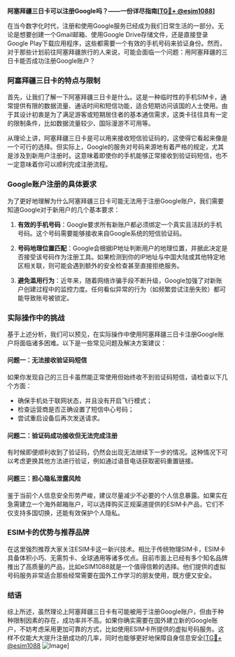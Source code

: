 **阿塞拜疆三日卡可以注册Google吗？——一份详尽指南[[TG💪+ @esim1088](https://t.me/s/esim1088)]**

在当今数字化时代，注册和使用Google服务已经成为我们日常生活的一部分。无论是想要创建一个Gmail邮箱、使用Google Drive存储文件，还是直接登录Google Play下载应用程序，这些都需要一个有效的手机号码来验证身份。然而，对于那些计划前往阿塞拜疆旅行的人来说，可能会面临一个问题：用阿塞拜疆的三日卡能否成功注册Google账户？

### 阿塞拜疆三日卡的特点与限制

首先，让我们了解一下阿塞拜疆三日卡是什么。这是一种临时性的手机SIM卡，通常提供有限的数据流量、通话时间和短信功能，适合短期访问该国的人士使用。由于其设计初衷是为了满足游客或短期居住者的基本通信需求，这类卡往往具有一定的限制条件，比如数据流量较少、国际漫游不可用等。

从理论上讲，阿塞拜疆三日卡是可以用来接收短信验证码的，这使得它看起来像是一个可行的选择。但实际上，Google的服务对号码来源地有着严格的规定，尤其是涉及到新用户注册时。这意味着即使你的手机能够正常接收到验证码短信，也不一定意味着你可以顺利完成注册流程。

### Google账户注册的具体要求

为了更好地理解为什么阿塞拜疆三日卡可能无法用于注册Google账户，我们需要知道Google对于新用户的几个基本要求：

1. **有效的手机号码**：Google要求所有新账户都必须绑定一个真实且活跃的手机号码。这个号码需要能够接收来自Google系统的短信验证码。
   
2. **号码地理位置匹配**：Google会根据IP地址判断用户的地理位置，并据此决定是否接受该号码作为注册工具。如果检测到你的IP地址与中国大陆或其他特定地区相关联，则可能会遇到额外的安全检查甚至直接拒绝服务。

3. **避免滥用行为**：近年来，随着网络诈骗手段不断升级，Google加强了对新账户创建过程中的监控力度。任何看似异常的行为（如频繁尝试注册失败）都可能导致账号被锁定。

### 实际操作中的挑战

基于上述分析，我们可以预见，在实际操作中使用阿塞拜疆三日卡注册Google账户将面临诸多困难。以下是一些常见问题及解决方案建议：

#### 问题一：无法接收验证码短信
如果你发现自己的三日卡虽然能正常使用但始终收不到验证码短信，请检查以下几个方面：
- 确保手机处于联网状态，并且没有开启飞行模式；
- 检查运营商是否正确设置了短信中心号码；
- 尝试重启设备后再次发送请求。

#### 问题二：验证码成功接收但无法完成注册
有时候即便顺利收到了验证码，仍然会出现无法继续下一步的情况。这种情况下可以考虑更换其他方法进行验证，例如通过语音电话获取密码重置链接。

#### 问题三：担心隐私泄露风险
鉴于当前个人信息安全形势严峻，建议尽量减少不必要的个人信息暴露。如果实在急需建立一个海外邮箱账户，可以选择购买正规渠道提供的ESIM卡产品，它们不仅支持多国切换，还能有效保护个人隐私。

### ESIM卡的优势与推荐品牌

在这里强烈推荐大家关注ESIM卡这一新兴技术。相比于传统物理SIM卡，ESIM卡具备体积小巧、无需剪卡、全球通用等诸多优点。目前市面上已经有多个知名品牌推出了高质量的产品，比如eSIM1088就是一个值得信赖的选择。他们提供的虚拟号码服务非常适合那些经常需要在国外工作学习的朋友使用，既方便又安全。

### 结语

综上所述，虽然理论上阿塞拜疆三日卡有可能被用于注册Google账户，但由于种种限制因素的存在，成功率并不高。如果你确实需要在国外建立新的Google账户，不妨考虑采用更加可靠的方式，比如使用ESIM卡所提供的虚拟号码服务。这样不仅能大大提升注册成功的几率，同时也能够更好地保障自身信息安全[[TG💪+ @esim1088](https://t.me/s/esim1088) ![Image](https://i.postimg.cc/4NQfJmqS/Snipaste-2025-05-13-00-14-12.png)]